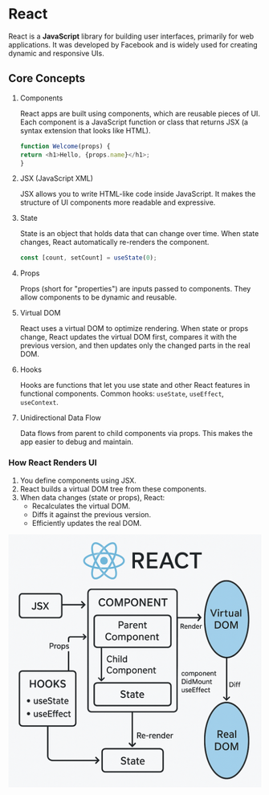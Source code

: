 # React

React is a **JavaScript** library for building user interfaces, primarily for web applications. It was developed by Facebook and is widely used for creating dynamic and responsive UIs.

## Core Concepts

1. Components    

    React apps are built using components, which are reusable pieces of UI.
    Each component is a JavaScript function or class that returns JSX (a syntax extension that looks like HTML).

    ```js
    function Welcome(props) {
    return <h1>Hello, {props.name}</h1>;
    }
    ```

2. JSX (JavaScript XML)

    JSX allows you to write HTML-like code inside JavaScript.
    It makes the structure of UI components more readable and expressive.

3. State

    State is an object that holds data that can change over time.
    When state changes, React automatically re-renders the component.

    ```js
    const [count, setCount] = useState(0);
    ```

4. Props

    Props (short for "properties") are inputs passed to components.
    They allow components to be dynamic and reusable.

5. Virtual DOM

    React uses a virtual DOM to optimize rendering.
    When state or props change, React updates the virtual DOM first, compares it with the previous version, and then updates only the changed parts in the real DOM.

6. Hooks

    Hooks are functions that let you use state and other React features in functional components.
    Common hooks: `useState`, `useEffect`, `useContext`.

7. Unidirectional Data Flow

    Data flows from parent to child components via props.
    This makes the app easier to debug and maintain.

### How React Renders UI

1. You define components using JSX.
2. React builds a virtual DOM tree from these components.
3. When data changes (state or props), React:
    - Recalculates the virtual DOM.
    - Diffs it against the previous version.
    - Efficiently updates the real DOM.

![](./img/image.png)
